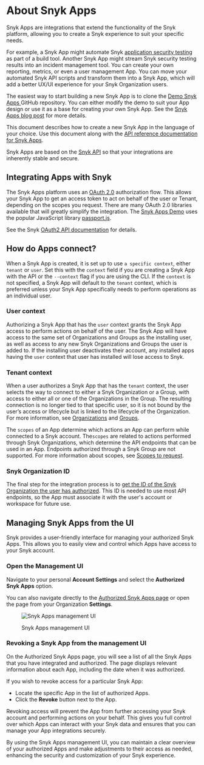# About Snyk Apps

Snyk Apps are integrations that extend the functionality of the Snyk platform, allowing you to create a Snyk experience to suit your specific needs.

For example, a Snyk App might automate Snyk [application security testing](https://snyk.io/learn/application-security/testing/) as part of a build tool. Another Snyk App might stream Snyk security testing results into an incident management tool.  You can create your own reporting, metrics, or even a user management App. You can move your automated Snyk API scripts and transform them into a Snyk App, which will add a better UX/UI experience for your Snyk Organization users.

The easiest way to start building a new Snyk App is to clone the [Demo Snyk Apps ](https://github.com/snyk/snyk-apps-demo)GitHub repository. You can either modify the demo to suit your App design or use it as a base for creating your own Snyk App. See the [Snyk Apps blog post](https://snyk.io/blog/snyk-apps-beta-build-custom-apps-extend-snyk-security-into-workflows/) for more details.

This document describes how to create a new Snyk App in the language of your choice. Use this document along with the [API reference documentation for Snyk Apps](../../reference/apps.md).

Snyk Apps are based on the [Snyk API](../../overview.md) so that your integrations are inherently stable and secure.

## Integrating Apps with Snyk

The Snyk Apps platform uses an [OAuth 2.0](http://oauth.net/2/) authorization flow. This allows your Snyk App to get an access token to act on behalf of the user or Tenant, depending on the scopes you request. There are many OAuth 2.0 libraries available that will greatly simplify the integration. The [Snyk Apps Demo](https://github.com/snyk/snyk-apps-demo) uses the popular JavaScript library [passport.js](http://www.passportjs.org/packages/passport-oauth2/).

See the Snyk [OAuth2 API documentation](../../oauth2-api.md) for details.

## How do Apps connect?

When a Snyk App is created, it is set up to use `a specific context`, either `tenant` or `user`. Set this with the `context` field if you are creating a Snyk App with the API or the `--context` flag if you are using the CLI. If the `context` is not specified, a Snyk App will default to the `tenant` context, which is preferred unless your Snyk App specifically needs to perform operations as an individual user.

### User context

Authorizing a Snyk App that has the `user` context grants the Snyk App access to perform actions on behalf of the user. The Snyk App will have access to the same set of Organizations and Groups as the installing user, as well as access to any new Snyk Organizations and Groups the user is added to. If the installing user deactivates their account, any installed apps having the `user` context that user has installed will lose access to Snyk.

### Tenant context

When a user authorizes a Snyk App that has the `tenant` context, the user selects the way to connect to either a Snyk Organization or a Group, with access to either all or one of the Organizations in the Group. The resulting connection is no longer tied to that specific user, so it is not bound by the user’s access or lifecycle but is linked to the lifecycle of the Organization. For more information, see [Organizations](../../../snyk-admin/groups-and-organizations/organizations/) and  [Groups](../../../snyk-admin/groups-and-organizations/groups/).

The `scopes` of an App determine which actions an App can perform while connected to a Snyk account. The`scopes` are related to actions performed through Snyk Organizations, which determine the API endpoints that can be used in an App. Endpoints authorized through a Snyk Group are not supported. For more information about scopes, see [Scopes to request](scopes-to-request.md).

### Snyk Organization ID

The final step for the integration process is to [get the ID of the Snyk Organization the user has authorized](set-up-a-snyk-app-using-the-oauth2-api/retrieve-the-app-org-ids.md). This ID is needed to use most API endpoints, so the App must associate it with the user's account or workspace for future use.

## Managing Snyk Apps from the UI

Snyk provides a user-friendly interface for managing your authorized Snyk Apps. This allows you to easily view and control which Apps have access to your Snyk account.

### Open the Management UI

Navigate to your personal **Account Settings** and select the **Authorized Snyk Apps** option.

You can also navigate directly to the [Authorized Snyk Apps page](https://app.snyk.io/account/manage/authorized-apps) or open the page from your Organization **Settings**.

<figure><img src="../../../.gitbook/assets/image (472) (1).png" alt="Snyk Apps management UI"><figcaption><p>Snyk Apps management UI</p></figcaption></figure>

### Revoking a Snyk App from the management UI

On the Authorized Snyk Apps page, you will see a list of all the Snyk Apps that you have integrated and authorized. The page displays relevant information about each App, including the date when it was authorized.

If you wish to revoke access for a particular Snyk App:

* Locate the specific App in the list of authorized Apps.
* Click the **Revoke** button next to the App.

Revoking access will prevent the App from further accessing your Snyk account and performing actions on your behalf. This gives you full control over which Apps can interact with your Snyk data and ensures that you can manage your App integrations securely.

By using the Snyk Apps management UI, you can maintain a clear overview of your authorized Apps and make adjustments to their access as needed, enhancing the security and customization of your Snyk experience.
